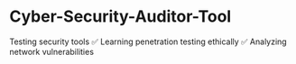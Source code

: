 # Cyber-Security-Auditor-Tool
Testing security tools  ✅ Learning penetration testing ethically ✅ Analyzing network vulnerabilities
